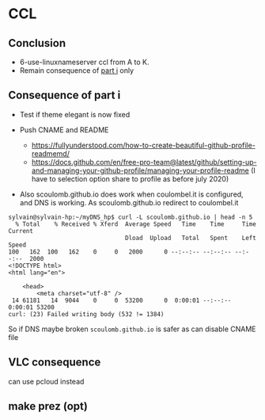 # CCL

## Conclusion 

- 6-use-linuxnameserver ccl from A to K.
- Remain consequence of [part i](6-use-linux-nameserver-part-i.md) only

## Consequence of part i

- Test if theme elegant is now fixed
- Push CNAME and README 
    - https://fullyunderstood.com/how-to-create-beautiful-github-profile-readmemd/
    - https://docs.github.com/en/free-pro-team@latest/github/setting-up-and-managing-your-github-profile/managing-your-profile-readme
(I have to selection option share to profile as before july 2020)

- Also scoulomb.github.io does work when coulombel.it is configured, and DNS is working.
As scoulomb.github.io redirect to coulombel.it
````shell script
sylvain@sylvain-hp:~/myDNS_hp$ curl -L scoulomb.github.io | head -n 5
  % Total    % Received % Xferd  Average Speed   Time    Time     Time  Current
                                 Dload  Upload   Total   Spent    Left  Speed
100   162  100   162    0     0   2000      0 --:--:-- --:--:-- --:--:--  2000
<!DOCTYPE html>
<html lang="en">

    <head>
        <meta charset="utf-8" />
 14 61181   14  9044    0     0  53200      0  0:00:01 --:--:--  0:00:01 53200
curl: (23) Failed writing body (532 != 1384)
````

So if DNS maybe broken `scoulomb.github.io` is safer as can disable CNAME file

## VLC consequence 

can use pcloud instead

## make prez (opt)